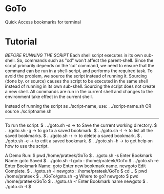 # GoTo
Quick Access bookmarks for terminal

# Tutorial
*BEFORE RUNNING THE SCRIPT*
Each shell script executes in its own sub-shell. So, commands such as "cd" won't
affect the parent-shell.
Since the script primarily depends on the 'cd' command, we need to ensure that
the command can be run in a shell-script, and performs the required task.
To avoid the problem, we source the script instead of running it.
Sourcing (done by. or source) causes the script to be executed in the same shell
 instead of running in its own sub-shell.
Sourcing the script does not create a new shell. All commands are run in the
current shell and changes to the environment take effect in the current shell.

Instead of running the script as ./script-name, use:
   . ./script-name.sh OR source ./scriptname.sh
************************************************************************
To run the script:
$ . ./goto.sh -s -> to Save the current working directory.
$ . ./goto.sh -g -> to go to a saved bookmark.
$ . ./goto.sh -l -> to list all the saved bookmarks.
$ . ./goto.sh -r -> to delete a saved bookmark.
$ . ./goto.sh -e -> to edit a saved bookmark.
$ . ./goto.sh -h -> to get help on how to use the script.

A Demo Run:
$ pwd
/home/prateek/GoTo
$ . ./goto.sh -s
Enter Bookmark Name:
goto
Saved
$ . ./goto.sh -l
goto : /home/prateek/GoTo
$ . ./goto.sh -e
Enter Bookmark Name:
goto
Enter new bookmark name.
newgoto
Edit Complete.
$ . ./goto.sh -l
newgoto : /home/prateek/GoTo
$ cd ..
$ pwd
/home/prateek
$ . ./GoTo/goto.sh -g
Where to go?
newgoto
$ pwd
/home/prateek/GoTo
$ . ./goto.sh -r
Enter Bookmark name
newgoto
$ . ./goto.sh -l
$
